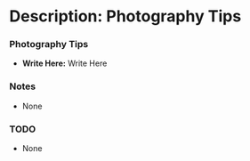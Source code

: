 # Description: Photography Tips

### Photography Tips
* **Write Here:** Write Here

### Notes
- None

### TODO
- None
